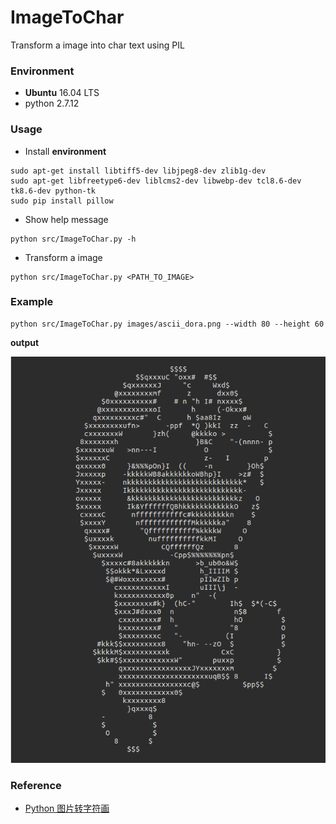 # ImageToChar
Transform a image into char text using PIL

### Environment
+ **Ubuntu** 16.04 LTS
+ python 2.7.12


### Usage
+ Install **environment**

```
sudo apt-get install libtiff5-dev libjpeg8-dev zlib1g-dev
sudo apt-get libfreetype6-dev liblcms2-dev libwebp-dev tcl8.6-dev tk8.6-dev python-tk
sudo pip install pillow
```

+ Show help message

```
python src/ImageToChar.py -h
```

+ Transform a image

```
python src/ImageToChar.py <PATH_TO_IMAGE>
```

### Example
```
python src/ImageToChar.py images/ascii_dora.png --width 80 --height 60
```
**output**

![output](https://github.com/MoRunChang2015/ImageToChar/blob/master/data/example.png)

### Reference
+ [Python 图片转字符画](https://www.shiyanlou.com/courses/370/labs/1191/document)
